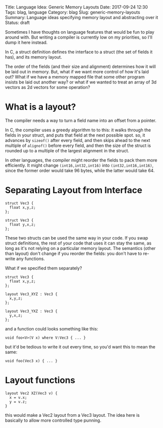 Title: Language Idea: Generic Memory Layouts
Date: 2017-09-24 12:30
Tags: blag, language
Category: blag
Slug: generic-memory-layouts
Summary: Language ideas specifying memory layout and abstracting over it
Status: draft

Sometimes I have thoughts on language features that would be fun to play around with. But writing a compiler is currently low on my priorities, so I'll dump it here instead.

In C, a struct definition defines the interface to a struct (the set of fields it has), and its memory layout. 

The order of the fields (and their size and alignment) determines how it will be laid out in memory.
But, what if we want more control of how it's laid out? What if we have a memory mapped file that some other program insists be laid out another way? or what if we wanted to treat an array of 3d vectors as 2d vectors for some operation?

# What is a layout?

The compiler needs a way to turn a field name into an offset from a pointer.

In C, the compiler uses a greedy algorithm to to this: it walks through the fields in your struct, and puts that field at the next possible spot. so, it advances by `sizeof()` after every field, and then skips ahead to the next multiple of `alignof()` before every field, and then the size of the struct is rounded up to a multiple of the largest alignment in the struct.

In other languages, the compiler might reorder the fields to pack them more efficiently. It might change `(int16,int32,int16)` into `(int32,int16,int16)`, since the former order would take 96 bytes, while the latter would take 64.

# Separating Layout from Interface

```
struct Vec3 {
  float x,y,z;
};

struct Vec3 {
  float y,x,z;
};
```

These two structs can be used the same way in your code. 
If you swap struct definitions, the rest of your code that uses it can stay the same, as long as it's not relying on a particular memory layout. 
The semantics (other than layout) don't change if you reorder the fields: you don't have to re-write any functions. 

What if we specified them separately?

```
struct Vec3 {
  float x,y,z;
};

layout Vec3_XYZ : Vec3 {
  x,y,z;
};

layout Vec3_YXZ : Vec3 {
  y,x,z;
};
```

and a function could looks something like this:

```
void foo<V>(V x) where V:Vec3 { ... }
```

but it'd be tedious to write it out every time, so you'd want this to mean the same:

```
void foo(Vec3 x) { ... }
```

# Layout functions

```
layout Vec2 XZ(Vec3 v) {
  x = v.x;
  y = v.z;
}
```

this would make a Vec2 layout from a Vec3 layout. The idea here is basically to allow more controlled type punning.
